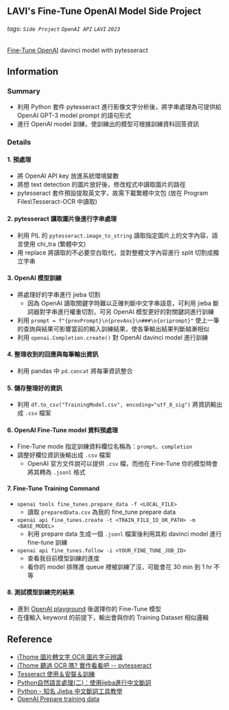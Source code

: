 ## LAVI's Fine-Tune OpenAI Model Side Project
###### tags: `Side Project` `OpenAI API` `LAVI` `2023` 
[Fine-Tune OpenAI](https://platform.openai.com/docs/guides/fine-tuning/fine-tuning) davinci model with pytesseract

## Information
### Summary
- 利用 Python 套件 pytesseract 進行影像文字分析後，將字串處理為可提供給 OpenAI GPT-3 model prompt 的語句形式
- 進行 OpenAI model 訓練，使訓練出的模型可根據訓練資料回答資訊

### Details
#### 1. 預處理
- 將 OpenAI API key 放進系統環境變數
- 將想 text detection 的圖片放好後，修改程式中讀取圖片的路徑
- pytesseract 套件預設提取英文字，故需下載繁體中文包 (放在 Program Files\Tesseract-OCR 中讀取)

#### 2. pytesseract 讀取圖片後進行字串處理
- 利用 PIL 的 `pytesseract.image_to_string` 讀取指定圖片上的文字內容，語言使用 chi_tra (繁體中文)
- 用 replace 將讀取的不必要空白取代，並對整體文字內容進行 split 切割成獨立字串

#### 3. OpenAI 模型訓練
- 將處理好的字串進行 jieba 切割
    - 因為 OpenAI 讀取關鍵字時難以正確判斷中文字串語意，可利用 jieba 斷詞器對字串進行權重切割，可另 OpenAI 模型更好的對關鍵詞進行訓練
- 利用 `prompt = f"{prevPrompt}\n{prevAns}\n###\n{oriprompt}"` 使上一筆的查詢與結果可影響當前的輸入訓練結果，使各筆輸出結果判斷越漸相似
- 利用 `openai.Completion.create()` 對 OpenAI davinci model 進行訓練

#### 4. 整理收到的回應與每筆輸出資訊
- 利用 pandas 中 `pd.concat` 將每筆資訊整合

#### 5. 儲存整理好的資訊
- 利用 `df.to_csv("TrainingModel.csv", encoding="utf_8_sig")` 將資訊輸出成 `.csv` 檔案

#### 6. OpenAI Fine-Tune model 資料預處理
- Fine-Tune mode 指定訓練資料欄位名稱為：`prompt`、`completion`
- 調整好欄位資訊後輸出成 `.csv` 檔案
    - OpenAI 官方文件說可以提供 `.csv` 檔，而他在 Fine-Tune 你的模型時會將其轉為 `.jsonl` 格式

#### 7. Fine-Tune Training Command
- `openai tools fine_tunes.prepare_data -f <LOCAL_FILE>`
    - 讀取 `preparedData.csv` 為我的 fine_tune prepare data
- `openai api fine_tunes.create -t <TRAIN_FILE_ID_OR_PATH> -m <BASE_MODEL>`
    - 利用 prepare data 生成一個 `.jsonl` 檔案後利用其和 davinci model 進行 fine-tune 訓練
- `openai api fine_tunes.follow -i <YOUR_FINE_TUNE_JOB_ID>`
    - 查看我目前模型訓練的進度
    - 看你的 model 排隊進 queue 裡被訓練了沒，可能會花 30 min 到 1 hr 不等
    
#### 8. 測試模型訓練完的結果
- 進到 [OpenAI playground](https://platform.openai.com/playground) 後選擇你的 Fine-Tune 模型
- 在僅輸入 keyword 的前提下，輸出會與你的 Training Dataset 相似邏輯

## Reference
- [iThome 圖片轉文字 OCR 圖片字元辨識](https://ithelp.ithome.com.tw/articles/10289536)
- [iThome 聽過 OCR 嗎? 實作看看吧 -- pytesseract](https://ithelp.ithome.com.tw/articles/10227263)
- [Tesseract 使用＆安裝＆訓練](https://hackmd.io/@DCT/Tesseract-OCR-%E6%96%87%E5%AD%97%E8%BE%A8%E8%AD%98)
- [Python自然語言處理(二)：使用jieba進行中文斷詞](https://yanwei-liu.medium.com/python%E8%87%AA%E7%84%B6%E8%AA%9E%E8%A8%80%E8%99%95%E7%90%86-%E4%BA%8C-%E4%BD%BF%E7%94%A8jieba%E9%80%B2%E8%A1%8C%E4%B8%AD%E6%96%87%E6%96%B7%E8%A9%9E-faf7828141a4)
- [Python - 知名 Jieba 中文斷詞工具教學](https://blog.kennycoder.io/2020/02/12/Python-%E7%9F%A5%E5%90%8DJieba%E4%B8%AD%E6%96%87%E6%96%B7%E8%A9%9E%E5%B7%A5%E5%85%B7%E6%95%99%E5%AD%B8/)
- [OpenAI Prepare training data](https://platform.openai.com/docs/guides/fine-tuning/prepare-training-data)
